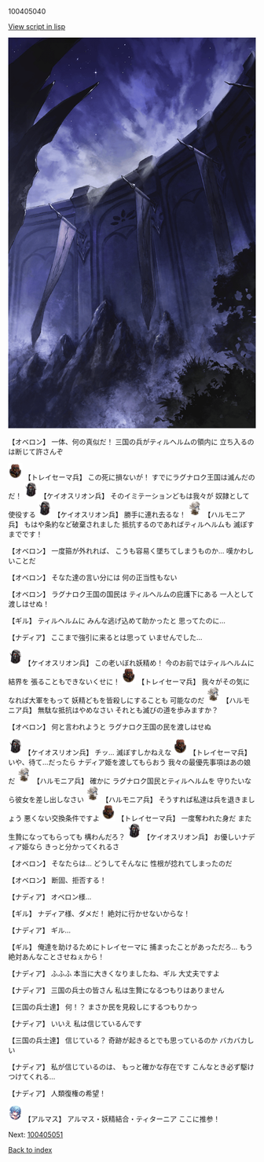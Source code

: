 100405040

[View script in lisp](../scripts/100405040.txt)

![101_south_wall.png](../images/backgrounds/101_south_wall.png)

【オベロン】
一体、何の真似だ！
三国の兵がティルヘルムの領内に
立ち入るのは断じて許さんぞ

<img src="../images/units/3830001.png" alt="3830001.png" height="34"/>
【トレイセーマ兵】
この死に損ないが！
すでにラグナロク王国は滅んだのだ！

<img src="../images/units/3820001.png" alt="3820001.png" height="34"/>
【ケイオスリオン兵】
そのイミテーションどもは我々が
奴隷として使役する

<img src="../images/units/3820001.png" alt="3820001.png" height="34"/>
【ケイオスリオン兵】
勝手に連れ去るな！

<img src="../images/units/3810001.png" alt="3810001.png" height="34"/>
【ハルモニア兵】
もはや条約など破棄されました
抵抗するのであればティルヘルムも
滅ぼすまでです！

【オベロン】
一度箍が外れれば、
こうも容易く墜ちてしまうものか…
嘆かわしいことだ

【オベロン】
そなた達の言い分には
何の正当性もない

【オベロン】
ラグナロク王国の国民は
ティルヘルムの庇護下にある
一人として渡しはせぬ！

【ギル】
ティルヘルムに
みんな逃げ込めて助かったと
思ってたのに…

【ナディア】
ここまで強引に来るとは思って
いませんでした…

<img src="../images/units/3820001.png" alt="3820001.png" height="34"/>
【ケイオスリオン兵】
この老いぼれ妖精め！
今のお前ではティルヘルムに結界を
張ることもできないくせに！

<img src="../images/units/3830001.png" alt="3830001.png" height="34"/>
【トレイセーマ兵】
我々がその気になれば大軍をもって
妖精どもを皆殺しにすることも
可能なのだ

<img src="../images/units/3810001.png" alt="3810001.png" height="34"/>
【ハルモニア兵】
無駄な抵抗はやめなさい
それとも滅びの道を歩みますか？

【オベロン】
何と言われようと
ラグナロク王国の民を渡しはせぬ

<img src="../images/units/3820001.png" alt="3820001.png" height="34"/>
【ケイオスリオン兵】
チッ…
滅ぼすしかねえな

<img src="../images/units/3830001.png" alt="3830001.png" height="34"/>
【トレイセーマ兵】
いや、待て…だったら
ナディア姫を渡してもらおう
我々の最優先事項はあの娘だ

<img src="../images/units/3810001.png" alt="3810001.png" height="34"/>
【ハルモニア兵】
確かに
ラグナロク国民とティルヘルムを
守りたいなら彼女を差し出しなさい

<img src="../images/units/3810001.png" alt="3810001.png" height="34"/>
【ハルモニア兵】
そうすれば私達は兵を退きましょう
悪くない交換条件ですよ

<img src="../images/units/3830001.png" alt="3830001.png" height="34"/>
【トレイセーマ兵】
一度奪われた身だ
また生贄になってもらっても
構わんだろ？

<img src="../images/units/3820001.png" alt="3820001.png" height="34"/>
【ケイオスリオン兵】
お優しいナディア姫なら
きっと分かってくれるさ

【オベロン】
そなたらは…
どうしてそんなに
性根が捻れてしまったのだ

【オベロン】
断固、拒否する！

【ナディア】
オベロン様…

【ギル】
ナディア様、ダメだ！
絶対に行かせないからな！

【ナディア】
ギル…

【ギル】
俺達を助けるためにトレイセーマに
捕まったことがあっただろ…
もう絶対あんなことさせねぇから！

【ナディア】
ふふふ
本当に大きくなりましたね、ギル
大丈夫ですよ

【ナディア】
三国の兵士の皆さん
私は生贄になるつもりはありません

【三国の兵士達】
何！？
まさか民を見殺しにするつもりかっ

【ナディア】
いいえ
私は信じているんです

【三国の兵士達】
信じている？
奇跡が起きるとでも思っているのか
バカバカしい

【ナディア】
私が信じているのは、
もっと確かな存在です
こんなとき必ず駆けつけてくれる…

【ナディア】
人類復権の希望！

<img src="../images/units/3103811.png" alt="3103811.png" height="34"/>
【アルマス】
アルマス・妖精結合・ティターニア
ここに推参！


Next: [100405051](100405051.md)

[Back to index](index.md)
